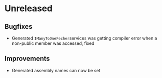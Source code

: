 # Unreleased

## Bugfixes

- Generated `IManyToOneFecher`services was getting compiler error when a 
  non-public member was accessed, fixed

## Improvements

- Generated assembly names can now be set
